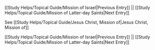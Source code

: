 [[Study Helps/Topical Guide/Mission of Israel|Previous Entry]]  ||  [[Study Helps/Topical Guide/Mission of Latter-day Saints|Next Entry]]

 See [[Study Helps/Topical Guide/Jesus Christ, Mission of|Jesus Christ, Mission of]]

[[Study Helps/Topical Guide/Mission of Israel|Previous Entry]]  ||  [[Study Helps/Topical Guide/Mission of Latter-day Saints|Next Entry]]